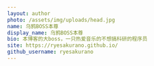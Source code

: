 ```yaml
---
layout: author
photo: /assets/img/uploads/head.jpg
name: 乌鸦BOSS本尊
display_name: 乌鸦BOSS本尊
bio: 本博客的大boss，一只热爱音乐的不想搞科研的程序员
site: https://ryesakurano.github.io/
github_username: ryesakurano
---
```


